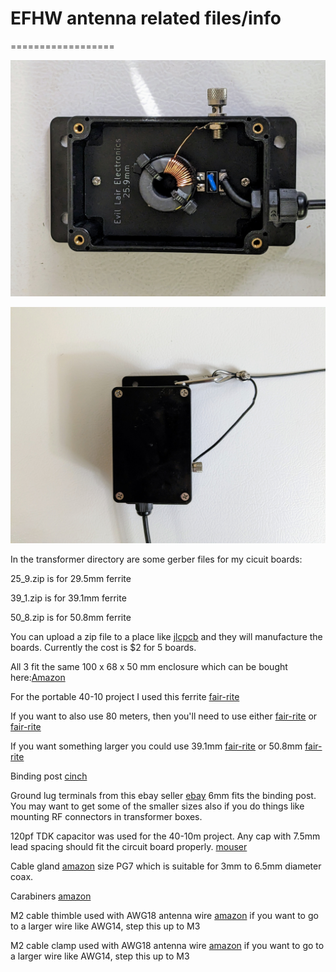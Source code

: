 # EFHW antenna related files/info

==================

![xfmr](images/xfmr.jpg)

![xfmroutside](images/xfmroutside.jpg)

In the transformer directory are some gerber files for my cicuit boards:

25_9.zip is for 29.5mm ferrite

39_1.zip is for 39.1mm ferrite

50_8.zip is for 50.8mm ferrite 

You can upload a zip file to a place like [jlcpcb](https://jlcpcb.com/) and they will manufacture the boards. Currently the cost is $2 for 5 boards.

All 3 fit the same 100 x 68 x 50 mm enclosure which can be bought here:[Amazon](https://www.amazon.com/dp/B07TYNYW1S?psc=1&ref=ppx_yo2ov_dt_b_product_details)

For the portable 40-10 project I used this ferrite [fair-rite](https://fair-rite.com/product/round-cable-emi-suppression-cores-2661102002/)

If you want to also use 80 meters, then you'll need to use either [fair-rite](https://fair-rite.com/product/round-cable-emi-suppression-cores-2643102402/) or [fair-rite](https://fair-rite.com/product/round-cable-emi-suppression-cores-2643102002/)

If you want something larger you could use 39.1mm [fair-rite](https://fair-rite.com/product/round-cable-emi-suppression-cores-2643251002/) or 50.8mm [fair-rite](https://fair-rite.com/product/round-cable-emi-suppression-cores-2643626102/)

Binding post [cinch](https://www.belfuse.com/product/part-details?partn=111-2223-001)

Ground lug terminals from this ebay seller [ebay](https://www.ebay.com/str/riven99?_trksid=p2047675.m3561.l2563) 6mm fits the binding post. You may want to get some of the smaller sizes also if you do things like mounting RF connectors in transformer boxes.

120pf TDK capacitor was used for the 40-10m project. Any cap with 7.5mm lead spacing should fit the circuit board properly. [mouser](https://www.mouser.com/ProductDetail/810-CC45SL3FD121JYNA)

Cable gland [amazon](https://www.amazon.com/gp/product/B07233GJ6M/ref=ppx_yo_dt_b_asin_title_o05_s00?ie=UTF8&th=1) size PG7 which is suitable for 3mm to 6.5mm diameter coax.

Carabiners [amazon](https://www.amazon.com/gp/product/B0833WSCCF/ref=ppx_yo_dt_b_search_asin_title?ie=UTF8&psc=1)

M2 cable thimble used with AWG18 antenna wire [amazon](https://www.amazon.com/gp/product/B0746D6192/ref=ppx_yo_dt_b_search_asin_title?ie=UTF8&psc=1) if you want to go to a larger wire like AWG14, step this up to M3

M2 cable clamp used with AWG18 antenna wire [amazon](https://www.amazon.com/gp/product/B07FVMKBHD/ref=ppx_yo_dt_b_search_asin_title?ie=UTF8&psc=1) if you want to go to a larger wire like AWG14, step this up to M3
